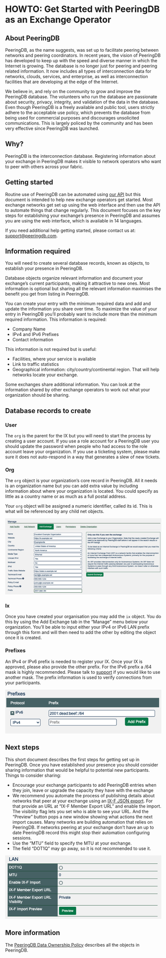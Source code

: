 # HOWTO: Get Started with PeeringDB as an Exchange Operator

## About PeeringDB
PeeringDB, as the name suggests, was set up to facilitate peering between networks and peering coordinators. In recent years, the vision of PeeringDB has developed to keep up with the speed and diverse manner in which the Internet is growing. The database is no longer just for peering and peering related information. It now includes all types of interconnection data for networks, clouds, services, and enterprise, as well as interconnection facilities that are developing at the edge of the Internet.

We believe in, and rely on the community to grow and improve the PeeringDB database. The volunteers who run the database are passionate about security, privacy, integrity, and validation of the data in the database. Even though PeeringDB is a freely available and public tool, users strictly adhere to the acceptable use policy, which prevents the database from being used for commercial purposes and discourages unsolicited communications. This is largely policed by the community and has been very effective since PeeringDB was launched.

## Why?
PeeringDB is the interconnection database. Registering information about your exchange in PeeringDB makes it visible to network operators who want to peer with others across your fabric. 

## Getting started
Routine use of PeeringDB can be automated using [our API](https://www.peeringdb.com/apidocs) but this document is intended to help new exchange operators get started. Most exchange networks get set up using the web interface and then use the API to automate things that change regularly. This document focuses on the key steps for establishing your exchange’s presence in PeeringDB and assumes you are using the web interface, which is available in 14 languages.

If you need additional help getting started, please contact us at: [support@peeringdb.com](mailto:support@peeringdb.com).

## Information required
You will need to create several database records, known as objects, to establish your presence in PeeringDB. 

Database objects organize relevant information and document your exchange’s current participants, making it attractive to new ones. Most information is optional but sharing all the relevant information maximises the benefit you get from listing in PeeringDB. 

You can create your entry with the minimum required data and add and update the information you share over time. To maximize the value of your entry in PeeringDB you’ll probably want to include more than the minimum required information. This information is required:

* Company Name
* IPv4 and IPv6 Prefixes
* Contact information

This information is not required but is useful:

* Facilities, where your service is available
* Link to traffic statistics
* Geographical information: city/country/continental region. That will help networks locate your exchange.

Some exchanges share additional information. You can look at the information shared by other exchange operators to work out what your organization should be sharing.

## Database records to create

### User
The `org` is the parent for the IX but you will need to start the process by creating a user account. If you use a role account for a PeeringDB user you should update the password when people who had access to the role account leave your organization. If you use a ticketing system, please make sure it does not auto-respond in a way that generates a slew of new tickets.

### Org
The `org` object is your organization’s core record in PeeringDB. All it needs is an organization name but you can add extra value by including information about where your organization is located. You could specify as little as a country name or as much as a full postal address.

Your `org` object will be assigned a numeric identifier, called its id. This is what will be referenced by any child net objects.

![Example Organization Form](images/example-organization-form.png)

### Ix
Once you have created your organisation you may add the `ix` object. You do this by using the Add Exchange tab in the “Manage” menu below your organization. You’ll be able to input either your IPv4 or IPv6 LAN prefix through this form and will then need to add the other by editing the object once it is created. 

### Prefixes
An IPv4 or IPv6 prefix is needed to register your IX. Once your IX is approved, please also provide the other prefix. For the IPv6 prefix a /64 mask is highly recommended. Please talk to [support](mailto:support@peeringdb.com) if you would like to use another mask. The prefix information is used to verify connections from your participants. 

![Add an IPv4 Prefix](images/prefixes-add-ipv4.png)

## Next steps
This short document describes the first steps for getting set up in PeeringDB. Once you have established your presence you should consider sharing information that would be helpful to potential new participants. Things to consider sharing:

* Encourage your exchange participants to add PeeringDB entries when they join, leave or upgrade the capacity they have with the exchange 
* We recommend you automate the process of publishing details about networks that peer at your exchange using an [IX-F JSON export](https://github.com/euro-ix/json-schemas). For that provide an URL at “IX-F Member Export URL” and enable the import. The visibility flag lets you set who is able to see your URL. And the “Preview” button pops a new window showing what actions the next import causes. Many networks are building automation that relies on PeeringDB. If networks peering at your exchange don't have an up to date PeeringDB record this might stop their automation configuring sessions.
* Use the “MTU” field to specify the MTU at your exchange.
* The field “DOT1Q” may go away, so it is not recommended to use it.

![LAN](images/lan.png)

## More information
The [PeeringDB Data Ownership Policy](https://docs.peeringdb.com/gov/misc/2020-04-06_PeeringDB_Data_Ownership_Policy_Document_v1.0.pdf) describes all the objects in PeeringDB.

